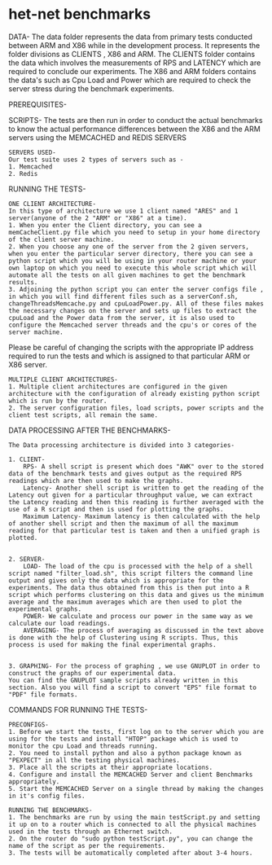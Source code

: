 # het-net benchmarks

DATA- 
The data folder represents the data from primary tests conducted between ARM and X86 while in the development process.
It represents the folder divisions as CLIENTS , X86 and ARM.
The CLIENTS folder contains the data which involves the measurements of RPS and LATENCY which are required to conclude our experiments.
The X86 and ARM folders contains the data's such as Cpu Load and Power which are required to check the server stress during the benchmark experiments.


PREREQUISITES-


SCRIPTS-
The tests are then run in order to conduct the actual benchmarks to know the actual performance differences between the X86 and the ARM servers using the MEMCACHED and REDIS SERVERS

    SERVERS USED-
    Our test suite uses 2 types of servers such as - 
    1. Memcached 
    2. Redis 

  RUNNING THE TESTS-

    ONE CLIENT ARCHITECTURE-
    In this type of architecture we use 1 client named "ARES" and 1 server(anyone of the 2 "ARM" or "X86" at a time).
    1. When you enter the Client directory, you can see a memCacheClient.py file which you need to setup in your home directory of the client server machine.
    2. When you choose any one of the server from the 2 given servers, when you enter the particular server directory, there you can see a python script which you will be using in your router machine or your own laptop on which you need to execute this whole script which will automate all the tests on all given machines to get the benchmark results.
    3. Adjoining the python script you can enter the server configs file , in which you will find different files such as a serverConf.sh, changeThreadsMemcache.py and cpuLoadPower.py. All of these files makes the necessary changes on the server and sets up files to extract the cpuLoad and the Power data from the server, it is also used to configure the Memcached server threads and the cpu's or cores of the server machine.

Please be careful of changing the scripts with the appropriate IP address required to run the tests and which is assigned to that particular ARM or X86 server.
       
    MULTIPLE CLIENT ARCHITECTURES-
    1. Multiple client architectures are configured in the given architecture with the configuration of already existing python script which is run by the router.
    2. The server configuration files, load scripts, power scripts and the client test scripts, all remain the same.
    
       

  DATA PROCESSING AFTER THE BENCHMARKS-
    
    The Data processing architecture is divided into 3 categories-
    
    1. CLIENT-
        RPS- A shell script is present which does "AWK" over to the stored data of the benchmark tests and gives output as the required RPS readings which are then used to make the graphs. 
        Latency- Another shell script is written to get the reading of the Latency out given for a particular throughput value, we can extract the Latency reading and then this reading is further averaged with the use of a R script and then is used for plotting the graphs.
        Maximum Latency- Maximum latency is then calculated with the help of another shell script and then the maximum of all the maximum reading for that particular test is taken and then a unified graph is plotted.
    
    
    2. SERVER-
        LOAD- The load of the cpu is processed with the help of a shell script named "filter_load.sh", this script filters the command line output and gives only the data which is appropriate for the experiments. The data thus obtained from this is then put into a R script which performs clustering on this data and gives us the minimum average and the maximum averages which are then used to plot the experimental graphs.
        POWER- We calculate and process our power in the same way as we calculate our load readings.
        AVERAGING- The process of averaging as discussed in the text above is done with the help of Clustering using R scripts. Thus, this process is used for making the final experimental graphs.
    
    
    3. GRAPHING- For the process of graphing , we use GNUPLOT in order to construct the graphs of our experimental data.
    You can find the GNUPLOT sample scripts already written in this section. Also you will find a script to convert "EPS" file format to "PDF" file formats.
    
  
  COMMANDS FOR RUNNING THE TESTS-
    
    PRECONFIGS-
    1. Before we start the tests, first log on to the server which you are using for the tests and install "HTOP" package which is used to monitor the cpu Load and threads running.
    2. You need to install python and also a python package known as "PEXPECT" in all the testing physical machines.
    3. Place all the scripts at their appropriate locations.
    4. Configure and install the MEMCACHED Server and client Benchmarks appropriately.
    5. Start the MEMCACHED Server on a single thread by making the changes in it's config files.
    
    RUNNING THE BENCHMARKS-
    1. The benchmarks are run by using the main testScript.py and setting it up on to a router which is connected to all the physical machines used in the tests through an Ethernet switch.
    2. On the router do "sudo python testScript.py", you can change the name of the script as per the requirements.
    3. The tests will be automatically completed after about 3-4 hours.
    
  
  
  
  

